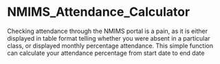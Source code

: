 # NMIMS_Attendance_Calculator
Checking attendance through the NMIMS portal is a pain, as it is either displayed in table format telling whether you were absent in a particular class, or displayed monthly percentage attendance. This simple function can calculate your attendance percentage from start date to end date 
